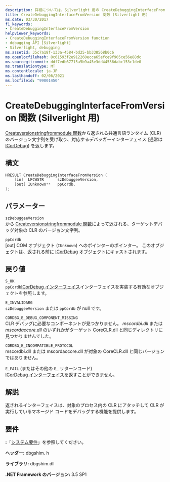 ```yaml
---
description: 詳細については、Silverlight 用の CreateDebuggingInterfaceFromVersion 関数に関するページを参照してください。
title: CreateDebuggingInterfaceFromVersion 関数 (Silverlight 用)
ms.date: 03/30/2017
f1_keywords:
- CreateDebuggingInterfaceFromVersion
helpviewer_keywords:
- CreateDebuggingInterfaceFromVersion function
- debugging API [Silverlight]
- Silverlight, debugging
ms.assetid: 35c7a18f-133a-4584-bd25-bb338568b0c6
ms.openlocfilehash: 8c61593f2e912260ecca65efce9f905ce56e88dc
ms.sourcegitcommit: ddf7edb67715a5b9a45e3dd44536dabc153c1de0
ms.translationtype: MT
ms.contentlocale: ja-JP
ms.lasthandoff: 02/06/2021
ms.locfileid: "99801450"
---
```

# <a name="createdebugginginterfacefromversion-function-for-silverlight"></a>CreateDebuggingInterfaceFromVersion 関数 (Silverlight 用)

[Createversionstringfrommodule 関数](createversionstringfrommodule-function.md)から返される共通言語ランタイム (CLR) のバージョン文字列を受け取り、対応するデバッガーインターフェイス (通常は[ICorDebug](icordebug-interface.md)) を返します。  
  
## <a name="syntax"></a>構文  
  
```cpp  
HRESULT CreateDebuggingInterfaceFromVersion (  
    [in]  LPCWSTR      szDebuggeeVersion,  
    [out] IUnknown**   ppCordb,  
);  
```  
  
## <a name="parameters"></a>パラメーター  

 `szDebuggeeVersion`\
 から [Createversionstringfrommodule 関数](createversionstringfrommodule-function.md)によって返される、ターゲットデバッグ対象の CLR のバージョン文字列。  
  
 `ppCordb`\
 [out] COM オブジェクト (`IUnknown`) へのポインターのポインター。 このオブジェクトは、返される前に [ICorDebug](icordebug-interface.md) オブジェクトにキャストされます。  
  
## <a name="return-value"></a>戻り値

 `S_OK`\
 `ppCordb`[ICorDebug インターフェイス](icordebug-interface.md)インターフェイスを実装する有効なオブジェクトを参照します。  
  
 `E_INVALIDARG`\
 `szDebuggeeVersion` または `ppCordb` が null です。  
  
 `CORDBG_E_DEBUG_COMPONENT_MISSING`\
 CLR デバッグに必要なコンポーネントが見つかりません。 _mscordbi.dll_ または _mscordaccore.dll_ のいずれかがターゲット CoreCLR.dll と同じディレクトリに見つかりませんでした。  
  
 `CORDBG_E_INCOMPATIBLE_PROTOCOL`\
 mscordbi.dll または mscordaccore.dll が対象の CoreCLR.dll と同じバージョンではありません。  
  
 `E_FAIL` (またはその他の `E_` リターンコード) \
 [ICorDebug インターフェイス](icordebug-interface.md)を返すことができません。  
  
## <a name="remarks"></a>解説

 返されるインターフェイスは、対象のプロセス内の CLR にアタッチして CLR が実行しているマネージド コードをデバッグする機能を提供します。  
  
## <a name="requirements"></a>要件

 **:**「[システム要件](../../get-started/system-requirements.md)」を参照してください。  
  
 **ヘッダー:** dbgshim. h  
  
 **ライブラリ:** dbgshim.dll  
  
 **.NET Framework のバージョン:** 3.5 SP1
